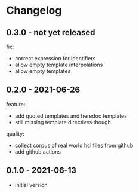 # Changelog

## 0.3.0 - not yet released

fix:
* correct expression for identifiers
* allow empty template interpolations
* allow empty templates

## 0.2.0 - 2021-06-26

feature:
* add quoted templates and heredoc templates
* still missing template directives though

quality:
* collect corpus of real world hcl files from github
* add github actions

## 0.1.0 - 2021-06-13

* initial version
